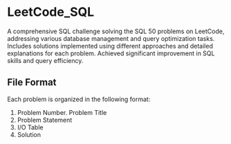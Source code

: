 # LeetCode_SQL
A comprehensive SQL challenge solving the SQL 50 problems on LeetCode, addressing various database management and query optimization tasks. Includes solutions implemented using different approaches and detailed explanations for each problem. Achieved significant improvement in SQL skills and query efficiency.

## File Format
Each problem is organized in the following format:
1. Problem Number. Problem Title
2. Problem Statement
3. I/O Table
4. Solution
